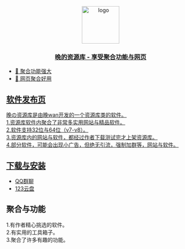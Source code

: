 <div align="center">
  <a href="https://flowus.cn/wdzyk/share/f03cf2e4-efd3-4408-90f7-f13fc092254e"><img width="100px" alt="logo" src="https://pan.tenire.com/view.php/e782348fe6efc4508ee3517d859e8e04.jpg"/>
 
<div align="left">  
  <div align="center">
  <h3>
  晚的资源库 - 享受聚合功能与网页
</h3>
  </div>
  
- 🚀 聚合功能强大
- 🌟 网页聚合好用
  
## 软件发布页
晚の资源库是由晚wan开发的一个资源库类的软件。<br>
1.资源库软件内聚合了非常多实用网站与精品软件。<br>
2.软件支持32位与64位（v7-v8）。<br>
3.资源库内的网站与软件，都经过作者下载测试完才上架资源库。<br>
4.部分软件，可能会出现小广告，但绝无引流，强制加群等，网站与软件。


## 下载与安装
- [QQ群聊](http://qm.qq.com/cgi-bin/qm/qr?_wv=1027&k=uwsKwYOHuNdrr7jXNk4HI-VG2qBG-xJ6&authKey=QoKdEGe%2FY0Pxc3IczCHm%2FgSfecByLJjfBG6Hbj%2FuWTFoRMl5QCMqlL5JlOsZ94ct&noverify=0&group_code=773526766)
- [123云盘](https://www.123pan.com/s/63nZVv-yEyMd.html)


## 聚合与功能
1.有作者精心挑选的软件。<br>
2.有实用的工具箱子。<br>
3.聚合了许多有趣的功能。
